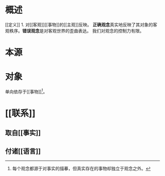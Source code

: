 # 概述
[[定义]]
	1. 对[[客观]][[事物]]的[[主观]]反映。
**正确观念**真实地反映了其对象的客观秩序。**错误观念**是对客观世界的歪曲表达。
我们对观念的控制力有限。
# 本源
# 对象
单向依存于[[事物]][^1]。
# [[联系]] 
## 取自[[事实]] 
## 付诸[[语言]] 

[^1]: 每个观念都源于对事实的描摹，但真实存在的事物却独立于观念之外。